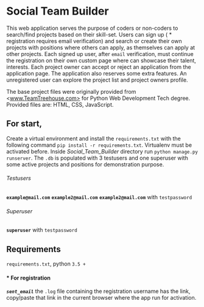 # Social Team Builder

This web application serves the purpose of coders or non-coders to search/find projects based on their skill-set. Users can sign up ( * registration requires email verification) and search or create their own projects with positions where others can apply, as themselves can apply at other projects. Each signed up user, after `email` verification, must continue the registration on their own custom page where can showcase their talent, interests. Each project owner can accept or reject an application from the application page. The application also reserves some extra features. An unregistered user can explore the project list and project owners profile.

The base project files were originally provided from <www.TeamTreehouse.com> for Python Web Development Tech degree. Provided files are: HTML, CSS, JavaScript.

## For start,
Create a virtual environment and install the `requirements.txt` with the following command
 `pip install -r requirements.txt`. Virtualenv must be activated before.
 Inside *Social_Team_Builder* directory run `python manage.py runserver`. 
The `.db` is populated with 3 testusers and one superuser with some active projects and positions
for demonstration purpose.
###### Testusers 
**`example@mail.com`**
**`example2@mail.com`**
**`example2@mail.com`** with `testpassword`
###### Superuser
**`superuser`** with `testpassword`

## Requirements
`requirements.txt`, python `3.5 +`
####  * For registration 
***`sent_email`*** the `.log` file containing the registration username has the link,
copy/paste that link in the current browser where the app run for activation.

